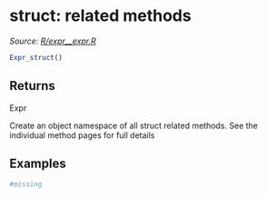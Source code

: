 # struct: related methods

*Source: [R/expr__expr.R](https://github.com/pola-rs/r-polars/tree/main/R/expr__expr.R)*

```r
Expr_struct()
```

## Returns

Expr

Create an object namespace of all struct related methods. See the individual method pages for full details

## Examples

<pre class='r-example'><code><span class='r-in'><span><span class='co'>#missing</span></span></span>
<span class='r-in'></span>
 </code></pre>